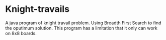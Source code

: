 Knight-travails
===============

A java program of knight travail problem. Using Breadth First Search to find the oputimum solution. This program has a limitation that it only can work on 8x8 boards.
